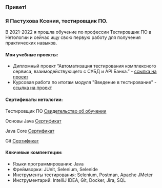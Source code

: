 ### Привет! 
### Я Пастухова Ксения, тестировщик ПО.

В 2021-2022 я прошла обучение по профессии Тестировщик ПО в Нетологии и сейчас ищу свою первую работу для получения практических навыков.

#### Мои учебные проекты:

* Дипломный проект “Автоматизация тестирования комплексного сервиса, взаимодействующего с СУБД и API Банка.” - [ссылка на проект](https://github.com/KseniaShepherd/Thesis-PastukhovaK)
* Курсовая работа по итогам модуля "Введение в тестирование" - [ссылка на проект](https://docs.google.com/spreadsheets/d/18N7Bz9868-wQ-dOfJl9XwRJ6Ywb0LHCePSApzOivQ98/edit#gid=0)

#### Сертификаты нетологии:

Тестировщик ПО [Свидетельство об обучении](https://netology.ru/backend/api/user/programs/19676/pdf_certificate)

Основы Java [Сертификат](https://netology.ru/backend/api/user/programs/11732/pdf_certificate)

Java Core [Сертификат](https://netology.ru/backend/api/user/programs/13782/pdf_certificate)

Git [Сертификат](https://www.google.com/url?q=https://netology.ru/backend/api/user/programs/11736/pdf_certificate&sa=D&source=docs&ust=1646810994473319&usg=AOvVaw2cT_0Z6Joc2gIZuRAylqcL)

#### Ключевые компентеции:

* Языки программирования: Java
* Фреймворки: JUnit, Selenium, Selenide
* Инструменты тестирования: Selenium, Postman, Apache JMeter
* Инструментарий: IntelliJ IDEA, Git, Docker, Jira, SQL

